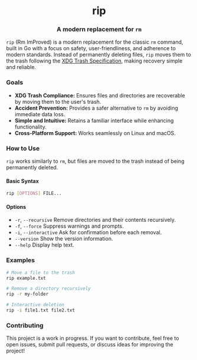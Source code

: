 <div align="center">

# rip

### A modern replacement for `rm`

</div>

`rip` (Rm ImProved) is a modern replacement for the classic `rm` command, built in Go with a focus on safety, user-friendliness, and adherence to modern standards. Instead of permanently deleting files, `rip` moves them to the trash following the [XDG Trash Specification](https://freedesktop.org/wiki/Specifications/trash-spec/), making recovery simple and reliable.

### Goals

- **XDG Trash Compliance:** Ensures files and directories are recoverable by moving them to the user's trash.
- **Accident Prevention:** Provides a safer alternative to `rm` by avoiding immediate data loss.
- **Simple and Intuitive:** Retains a familiar interface while enhancing functionality.
- **Cross-Platform Support:** Works seamlessly on Linux and macOS.

### How to Use

`rip` works similarly to `rm`, but files are moved to the trash instead of being permanently deleted.

#### Basic Syntax

```sh
rip [OPTIONS] FILE...
```

#### Options

- `-r`, `--recursive`  Remove directories and their contents recursively.
- `-f`, `--force`      Suppress warnings and prompts.
- `-i`, `--interactive` Ask for confirmation before each removal.
- `--version`          Show the version information.
- `--help`             Display help text.

### Examples

```sh
# Move a file to the trash
rip example.txt

# Remove a directory recursively
rip -r my-folder

# Interactive deletion
rip -i file1.txt file2.txt
```

### Contributing

This project is a work in progress. If you want to contribute, feel free to open issues, submit pull requests, or discuss ideas for improving the project!
